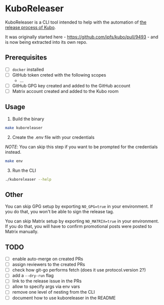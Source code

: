 # KuboReleaser

KuboReleaser is a CLI tool intended to help with the automation of [the release process of Kubo](https://github.com/ipfs/kubo/blob/master/docs/RELEASE_ISSUE_TEMPLATE.md).

It was originally started here - https://github.com/ipfs/kubo/pull/9493 - and is now being extracted into its own repo.

## Prerequisites

- [ ] `docker` installed
- [ ] GitHub token creted with the following scopes
  - ...
- [ ] GitHub GPG key created and added to the GitHub account
- [ ] Matrix account created and added to the Kubo room

## Usage

1. Build the binary

```bash
make kuboreleaser
```

2. Create the .env file with your credentials

_NOTE_: You can skip this step if you want to be prompted for the credentials instead.

```bash
make env
```

3. Run the CLI

```bash
./kuboreleaser --help
```

## Other

You can skip GPG setup by exporting `NO_GPG=true` in your environment. If you do that, you won't be able to sign the release tag.

You can skip Matrix setup by exporting `NO_MATRIX=true` in your environment. If you do that, you will have to confirm promotional posts were posted to Matrix manually.

## TODO

- [ ] enable auto-merge on created PRs
- [ ] assign reviewers to the created PRs
- [ ] check how git-go performs fetch (does it use protocol.version 2?)
- [ ] add a `--dry-run` flag
- [ ] link to the release issue in the PRs
- [ ] allow to specify args via env vars
- [ ] remove one level of nesting from the CLI
- [ ] document how to use kuboreleaser in the README
